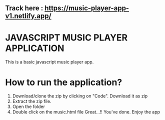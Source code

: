 ## Track here : https://music-player-app-v1.netlify.app/
# JAVASCRIPT MUSIC PLAYER APPLICATION

This is a basic javascript music player app.

# How to run the application?

1. Download/clone the zip by clicking on "Code". Download it as zip
2. Extract the zip file.
3. Open the folder
4. Double click on the music.html file
   Great...!! You've done. Enjoy the app
